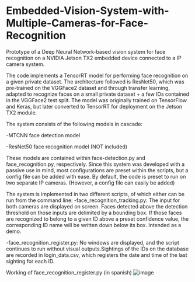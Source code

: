 # Embedded-Vision-System-with-Multiple-Cameras-for-Face-Recognition
Prototype of a Deep Neural Network-based vision system for face recognition on a NVIDIA Jetson TX2 embedded device connected to a IP camera system.

The code implements a TensorRT model for performing face recognition on a given private dataset. The architecture followed is ResNet50, which was pre-trained on the VGGFace2 dataset and through transfer learning, adapted to recognize faces on a small private dataset + a few IDs contained in the VGGFace2 test split. The model was originally trained on TensorFlow and Keras, but later converted to TensorRT for deployment on the Jetson TX2 module.

The system consists of the following models in cascade:

   -MTCNN face detection model
   
   -ResNet50 face recognition model (NOT included)
  
These models are contained within face-detection.py and face_recognition.py, respectively.
Since this system was developed with a passive use in mind, most configurations are preset within the scripts, but a config file can be
added with ease.
By default, the code is preset to run on two separate IP cameras.
(However, a config file can easily be added)

The system is implemented in two different scripts, of which either can be run from the command line: 
    -face_recognition_tracking.py: The input for both cameras are displayed on screen. Faces detected above the detection threshold on those inputs are delimited by a bounding box. If those faces are recognized to belong to a given ID above a preset confidence value, the corresponding ID name will be written down below its box. Intended as a demo.

   -face_recognition_register.py: No windows are displayed, and the script continues to run without visual outputs.Sightings of the IDs on the database  are recorded in login_data.csv, which registers the date and time of the last sighting for each ID.
  
   
Working of face_recognition_register.py (in spanish) 
![image](https://user-images.githubusercontent.com/54008991/163889891-5b55080d-3755-4286-bd82-333063c4067a.png)

